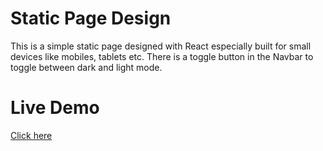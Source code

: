 # Static Page Design

This is a simple static page designed with React especially built for small devices like mobiles, tablets etc. There is a toggle button in the Navbar to toggle between dark and light mode.


# Live Demo
[Click here](https://mesbah-us-saleheen.github.io/react-facts/)
